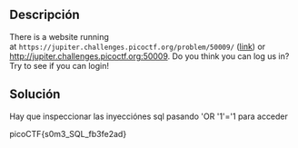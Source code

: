 

## Descripción
There is a website running at `https://jupiter.challenges.picoctf.org/problem/50009/` ([link](https://jupiter.challenges.picoctf.org/problem/50009/)) or http://jupiter.challenges.picoctf.org:50009. Do you think you can log us in? Try to see if you can login!

## Solución
Hay que inspeccionar las inyecciónes sql pasando 'OR '1'='1 para acceder

picoCTF{s0m3_SQL_fb3fe2ad}
